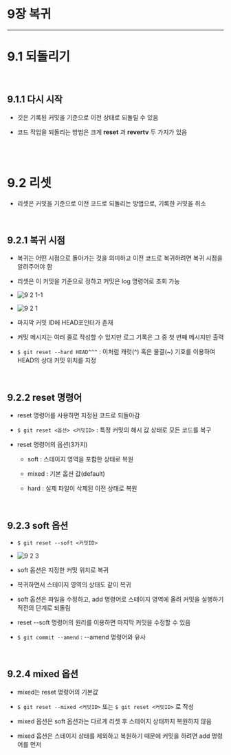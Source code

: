 # 9장 복귀

---

# 9.1 되돌리기

<br>

## 9.1.1 다시 시작

+ 깃은 기록된 커밋을 기준으로 이전 상태로 되돌릴 수 있음

+ 코드 작업을 되돌리는 방법은 크게 **reset** 과 **revertv** 두 가지가 있음

<br>
<br>

# 9.2 리셋

+ 리셋은 커밋을 기준으로 이전 코드로 되돌리는 방법으로, 기록한 커밋을 취소

<br>

## 9.2.1 복귀 시점

+ 복귀는 어떤 시점으로 돌아가는 것을 의미하고 이전 코드로 복귀하려면 복귀 시점을 알려주어야 함

+ 리셋은 이 커밋을 기준으로 정하고 커밋은 log 명령어로 조회 가능

+ ![9 2 1-1](https://user-images.githubusercontent.com/107418955/202680913-e49893d7-8d6f-4cbd-9f19-73ad421fc5c8.png)

+ ![9 2 1](https://user-images.githubusercontent.com/107418955/202680926-f77b868b-c2f2-4047-a113-cf0d4ebe78e0.png)

+ 마지막 커밋 ID에 HEAD포인터가 존재

+ 커밋 메시지는 여러 줄로 작성할 수 있지만 로그 기록은 그 중 첫 번째 메시지만 출력

+ `$ git reset --hard HEAD^^^` : 이처럼 캐럿(^) 혹은 물결(~) 기호를 이용하여 HEAD의 상대 커밋 위치를 지정

<br>

## 9.2.2 reset 명령어

+ reset 명령어를 사용하면 지정된 코드로 되돌아감

+ `$ git reset <옵션> <커밋ID>` : 특정 커밋의 해시 값 상태로 모든 코드를 복구

+ reset 명령어의 옵션(3가지)

  + soft : 스테이지 영역을 포함한 상태로 복원

  + mixed : 기본 옵션 값(default)

  + hard : 실제 파일이 삭제된 이전 상태로 복원

<br>

## 9.2.3 soft 옵션

+ `$ git reset --soft <커밋ID>`

+ ![9 2 3](https://user-images.githubusercontent.com/107418955/202684049-e7c6691f-dc07-4976-a974-17d49bc0dfe4.png)

+ soft 옵션은 지정한 커밋 위치로 복귀

+ 복귀하면서 스테이지 영역의 상태도 같이 복귀

+ soft 옵션은 파일을 수정하고, add 명령어로 스테이지 영역에 올려 커밋을 실행하기 직전의 단계로 되돌림
 
+ reset --soft 명령어의 원리를 이용하면 마지막 커밋을 수정할 수 있음

+ `$ git commit --amend` : --amend 명령어와 유사

<br>

## 9.2.4 mixed 옵션

+ mixed는 reset 명령어의 기본값

+ `$ git reset --mixed <커밋ID>` 또는 `$ git reset <커밋ID>` 로 작성

+ mixed 옵션은 soft 옵션과는 다르게 리셋 후 스테이지 상태까지 복원하지 않음

+ mixed 옵션은 스테이지 상태를 제외하고 복원하기 때문에 커밋을 하려면 add 명령어를 먼저 
